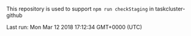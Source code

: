 This repository is used to support `npm run checkStaging` in taskcluster-github

Last run: Mon Mar 12 2018 17:12:34 GMT+0000 (UTC)